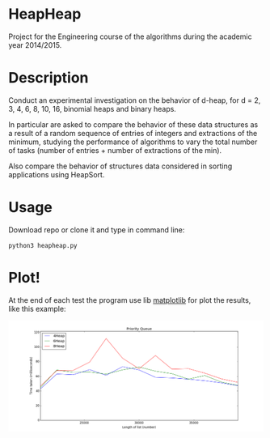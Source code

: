 # HeapHeap
Project for the Engineering course of the algorithms during the academic year 2014/2015.

# Description

Conduct an experimental investigation on the behavior of d-heap, for d = 2, 3, 4, 6, 8, 10, 16, binomial heaps and binary heaps.

In particular are asked to compare the behavior of these data structures as a result of a random sequence of entries of integers and extractions of the minimum, studying the performance of algorithms to vary the total number of tasks (number of entries + number of extractions of the min).

Also compare the behavior of structures data considered in sorting applications using HeapSort.

# Usage

Download repo or clone it and type in command line:

```
python3 heapheap.py
```
# Plot!

At the end of each test the program use lib [matplotlib](http://matplotlib.org) for plot the results, like this example:

![plot example](/plot_example/figure_1.png)
